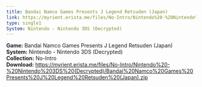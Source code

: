 ```yaml
---
title: Bandai Namco Games Presents J Legend Retsuden (Japan)
link: https://myrient.erista.me/files/No-Intro/Nintendo%20-%20Nintendo%203DS%20(Decrypted)/Bandai%20Namco%20Games%20Presents%20J%20Legend%20Retsuden%20(Japan).zip
type: single1
System: Nintendo - Nintendo 3DS (Decrypted)
---
```

<b>Game:</b> Bandai Namco Games Presents J Legend Retsuden (Japan)<br>
<b>System:</b> Nintendo - Nintendo 3DS (Decrypted)<br>
<b>Collection:</b> No-Intro<br>
<b>Download:</b> https://myrient.erista.me/files/No-Intro/Nintendo%20-%20Nintendo%203DS%20(Decrypted)/Bandai%20Namco%20Games%20Presents%20J%20Legend%20Retsuden%20(Japan).zip